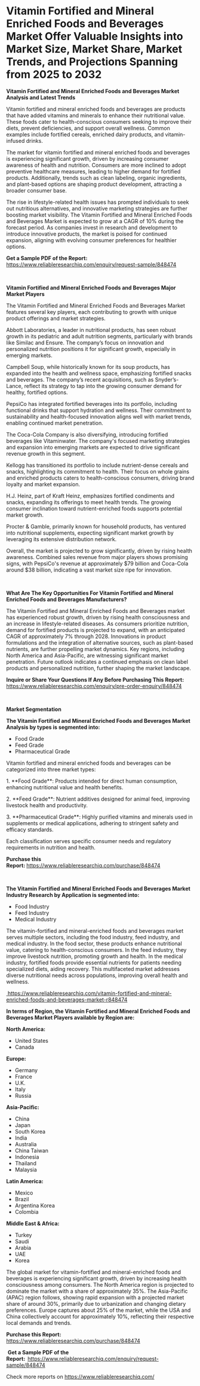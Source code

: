 <p><h1>Vitamin Fortified and Mineral Enriched Foods and Beverages Market Offer Valuable Insights into Market Size, Market Share, Market Trends, and Projections Spanning from 2025 to 2032</h1></p><p><strong>Vitamin Fortified and Mineral Enriched Foods and Beverages Market Analysis and Latest Trends</strong></p>
<p><p>Vitamin fortified and mineral enriched foods and beverages are products that have added vitamins and minerals to enhance their nutritional value. These foods cater to health-conscious consumers seeking to improve their diets, prevent deficiencies, and support overall wellness. Common examples include fortified cereals, enriched dairy products, and vitamin-infused drinks.</p><p>The market for vitamin fortified and mineral enriched foods and beverages is experiencing significant growth, driven by increasing consumer awareness of health and nutrition. Consumers are more inclined to adopt preventive healthcare measures, leading to higher demand for fortified products. Additionally, trends such as clean labeling, organic ingredients, and plant-based options are shaping product development, attracting a broader consumer base. </p><p>The rise in lifestyle-related health issues has prompted individuals to seek out nutritious alternatives, and innovative marketing strategies are further boosting market visibility. The Vitamin Fortified and Mineral Enriched Foods and Beverages Market is expected to grow at a CAGR of 10% during the forecast period. As companies invest in research and development to introduce innovative products, the market is poised for continued expansion, aligning with evolving consumer preferences for healthier options.</p></p>
<p><strong>Get a Sample PDF of the Report:&nbsp;</strong> <a href="https://www.reliableresearchiq.com/enquiry/request-sample/848474?utm_campaign=3513&utm_medium=2&utm_source=Github&utm_content=ia&utm_term=26032025&utm_id=vitamin-fortified-and-mineral-enriched-foods-and-beverages">https://www.reliableresearchiq.com/enquiry/request-sample/848474</a></p>
<p>&nbsp;</p>
<p><strong>Vitamin Fortified and Mineral Enriched Foods and Beverages Major Market Players</strong></p>
<p><p>The Vitamin Fortified and Mineral Enriched Foods and Beverages Market features several key players, each contributing to growth with unique product offerings and market strategies.</p><p>Abbott Laboratories, a leader in nutritional products, has seen robust growth in its pediatric and adult nutrition segments, particularly with brands like Similac and Ensure. The company’s focus on innovation and personalized nutrition positions it for significant growth, especially in emerging markets.</p><p>Campbell Soup, while historically known for its soup products, has expanded into the health and wellness space, emphasizing fortified snacks and beverages. The company’s recent acquisitions, such as Snyder’s-Lance, reflect its strategy to tap into the growing consumer demand for healthy, fortified options. </p><p>PepsiCo has integrated fortified beverages into its portfolio, including functional drinks that support hydration and wellness. Their commitment to sustainability and health-focused innovation aligns well with market trends, enabling continued market penetration.</p><p>The Coca-Cola Company is also diversifying, introducing fortified beverages like Vitaminwater. The company's focused marketing strategies and expansion into emerging markets are expected to drive significant revenue growth in this segment.</p><p>Kellogg has transitioned its portfolio to include nutrient-dense cereals and snacks, highlighting its commitment to health. Their focus on whole grains and enriched products caters to health-conscious consumers, driving brand loyalty and market expansion.</p><p>H.J. Heinz, part of Kraft Heinz, emphasizes fortified condiments and snacks, expanding its offerings to meet health trends. The growing consumer inclination toward nutrient-enriched foods supports potential market growth.</p><p>Procter & Gamble, primarily known for household products, has ventured into nutritional supplements, expecting significant market growth by leveraging its extensive distribution network.</p><p>Overall, the market is projected to grow significantly, driven by rising health awareness. Combined sales revenue from major players shows promising signs, with PepsiCo's revenue at approximately $79 billion and Coca-Cola around $38 billion, indicating a vast market size ripe for innovation.</p></p>
<p>&nbsp;</p>
<p><strong>What Are The Key Opportunities For Vitamin Fortified and Mineral Enriched Foods and Beverages Manufacturers?</strong></p>
<p><p>The Vitamin Fortified and Mineral Enriched Foods and Beverages market has experienced robust growth, driven by rising health consciousness and an increase in lifestyle-related diseases. As consumers prioritize nutrition, demand for fortified products is projected to expand, with an anticipated CAGR of approximately 7% through 2028. Innovations in product formulations and the integration of alternative sources, such as plant-based nutrients, are further propelling market dynamics. Key regions, including North America and Asia-Pacific, are witnessing significant market penetration. Future outlook indicates a continued emphasis on clean label products and personalized nutrition, further shaping the market landscape.</p></p>
<p><strong>Inquire or Share Your Questions If Any Before Purchasing This Report:</strong> <a href="https://www.reliableresearchiq.com/enquiry/pre-order-enquiry/848474?utm_campaign=3513&utm_medium=2&utm_source=Github&utm_content=ia&utm_term=26032025&utm_id=vitamin-fortified-and-mineral-enriched-foods-and-beverages">https://www.reliableresearchiq.com/enquiry/pre-order-enquiry/848474</a></p>
<p>&nbsp;</p>
<p><strong>Market Segmentation</strong></p>
<p><strong>The Vitamin Fortified and Mineral Enriched Foods and Beverages Market Analysis by types is segmented into:</strong></p>
<p><ul><li>Food Grade</li><li>Feed Grade</li><li>Pharmaceutical Grade</li></ul></p>
<p><p>Vitamin fortified and mineral enriched foods and beverages can be categorized into three market types: </p><p>1. **Food Grade**: Products intended for direct human consumption, enhancing nutritional value and health benefits.</p><p>2. **Feed Grade**: Nutrient additives designed for animal feed, improving livestock health and productivity.</p><p>3. **Pharmaceutical Grade**: Highly purified vitamins and minerals used in supplements or medical applications, adhering to stringent safety and efficacy standards. </p><p>Each classification serves specific consumer needs and regulatory requirements in nutrition and health.</p></p>
<p><strong>Purchase this Report:&nbsp;</strong><a href="https://www.reliableresearchiq.com/purchase/848474?utm_campaign=3513&utm_medium=2&utm_source=Github&utm_content=ia&utm_term=26032025&utm_id=vitamin-fortified-and-mineral-enriched-foods-and-beverages">https://www.reliableresearchiq.com/purchase/848474</a></p>
<p>&nbsp;</p>
<p><strong>The Vitamin Fortified and Mineral Enriched Foods and Beverages Market Industry Research by Application is segmented into:</strong></p>
<p><ul><li>Food Industry</li><li>Feed Industry</li><li>Medical Industry</li></ul></p>
<p><p>The vitamin-fortified and mineral-enriched foods and beverages market serves multiple sectors, including the food industry, feed industry, and medical industry. In the food sector, these products enhance nutritional value, catering to health-conscious consumers. In the feed industry, they improve livestock nutrition, promoting growth and health. In the medical industry, fortified foods provide essential nutrients for patients needing specialized diets, aiding recovery. This multifaceted market addresses diverse nutritional needs across populations, improving overall health and wellness.</p></p>
<p><a href="https://www.reliableresearchiq.com/vitamin-fortified-and-mineral-enriched-foods-and-beverages-market-r848474?utm_campaign=3513&utm_medium=2&utm_source=Github&utm_content=ia&utm_term=26032025&utm_id=vitamin-fortified-and-mineral-enriched-foods-and-beverages">&nbsp;https://www.reliableresearchiq.com/vitamin-fortified-and-mineral-enriched-foods-and-beverages-market-r848474</a></p>
<p><strong>In terms of Region, the Vitamin Fortified and Mineral Enriched Foods and Beverages Market Players available by Region are:</strong></p>
<p>
    <p> <strong> North America: </strong>
        <ul>
            <li>United States</li>
            <li>Canada</li>
        </ul>
        </p> 
    <p> <strong> Europe: </strong>
        <ul>
            <li>Germany</li>
            <li>France</li>
            <li>U.K.</li>
            <li>Italy</li>
            <li>Russia</li>
        </ul>
        </p> 
    <p> <strong> Asia-Pacific: </strong>
        <ul>
            <li>China</li>
            <li>Japan</li>
            <li>South Korea</li>
            <li>India</li>
            <li>Australia</li>
            <li>China Taiwan</li>
            <li>Indonesia</li>
            <li>Thailand</li>
            <li>Malaysia</li>
        </ul>
        </p> 
    <p> <strong> Latin America: </strong>
        <ul>
            <li>Mexico</li>
            <li>Brazil</li>
            <li>Argentina Korea</li>
            <li>Colombia</li>
        </ul>
        </p> 
    <p> <strong> Middle East & Africa: </strong>
        <ul>
            <li>Turkey</li>
            <li>Saudi</li>
            <li>Arabia</li>
            <li>UAE</li>
            <li>Korea</li>
        </ul>
    </p>
    </p>
<p><p>The global market for vitamin-fortified and mineral-enriched foods and beverages is experiencing significant growth, driven by increasing health consciousness among consumers. The North America region is projected to dominate the market with a share of approximately 35%. The Asia-Pacific (APAC) region follows, showing rapid expansion with a projected market share of around 30%, primarily due to urbanization and changing dietary preferences. Europe captures about 25% of the market, while the USA and China collectively account for approximately 10%, reflecting their respective local demands and trends.</p></p>
<p><strong>Purchase this Report: </strong><a href="https://www.reliableresearchiq.com/purchase/848474?utm_campaign=3513&utm_medium=2&utm_source=Github&utm_content=ia&utm_term=26032025&utm_id=vitamin-fortified-and-mineral-enriched-foods-and-beverages">https://www.reliableresearchiq.com/purchase/848474</a></p>
<p>&nbsp;<strong>Get a Sample PDF of the Report:&nbsp;&nbsp;</strong><a href="https://www.reliableresearchiq.com/enquiry/request-sample/848474?utm_campaign=3513&utm_medium=2&utm_source=Github&utm_content=ia&utm_term=26032025&utm_id=vitamin-fortified-and-mineral-enriched-foods-and-beverages">https://www.reliableresearchiq.com/enquiry/request-sample/848474</a></p>
<p><strong></strong></p>
<p>Check more reports on <a href="https://www.reliableresearchiq.com/?utm_campaign=3513&utm_medium=2&utm_source=Github&utm_content=ia&utm_term=26032025&utm_id=vitamin-fortified-and-mineral-enriched-foods-and-beverages">https://www.reliableresearchiq.com/</a></p>